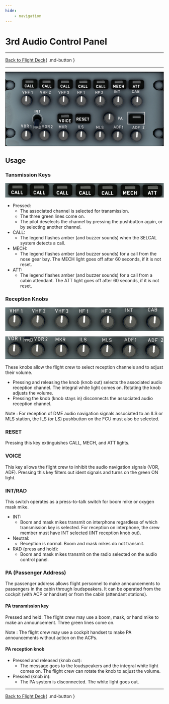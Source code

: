 ```yaml
---
hide:
    - navigation
---
```


# 3rd Audio Control Panel

---

[Back to Flight Deck](../index.md){ .md-button }

---

![3rd Audio Control Panel](../../../assets/a32nx-briefing/overhead-panel/3rd-acp.png "3rd Audio Control Panel")

## Usage

### Tansmission Keys

![3rd-acp_1](../../../assets/a32nx-briefing/overhead-panel/3rd-acp-tkeys.png)

- Pressed:
    - The associated channel is selected for transmission.
    - The three green lines come on.
    - The pilot deselects the channel by pressing the pushbutton again, or by selecting another channel.
- CALL:
    - The legend flashes amber (and buzzer sounds) when the SELCAL system detects a call.
- MECH:
    - The legend flashes amber (and buzzer sounds) for a call from the nose gear bay. The MECH light goes off after 60 seconds, if it is not reset.
- ATT:
    - The legend flashes amber (and buzzer sounds) for a call from a cabin attendant. The ATT light goes off after 60 seconds, if it is not reset.


### Reception Knobs

![Reception Knobs](../../../assets/a32nx-briefing/overhead-panel/3rd-acp-rknobs.png "Reception Knobs")

![Reception Knobs](../../../assets/a32nx-briefing/overhead-panel/3rd-acp-rknobs2.png "Reception Knobs")

These knobs allow the flight crew to select reception channels and to adjust their volume.

- Pressing and releasing the knob (knob out) selects the associated audio reception channel. The integral white light comes on. Rotating the knob adjusts the volume.
- Pressing the knob (knob stays in) disconnects the associated audio reception channel.

Note : For reception of DME audio navigation signals associated to an ILS or MLS station, the ILS (or LS) pushbutton on the FCU must also be selected.

### RESET

Pressing this key extinguishes CALL, MECH, and ATT lights.

### VOICE

This key allows the flight crew to inhibit the audio navigation signals (VOR, ADF). Pressing this key filters out ident signals and turns on the green ON light.

### INT/RAD

This switch operates as a press-to-talk switch for boom mike or oxygen mask mike.

- INT:
    - Boom and mask mikes transmit on interphone regardless of which transmission key is selected. For reception on interphone, the crew member must have INT selected (INT reception knob out).
- Neutral:
    - Reception is normal. Boom and mask mikes do not transmit.
- RAD (press and hold):
    - Boom and mask mikes transmit on the radio selected on the audio control panel.

### PA (Passenger Address)

The passenger address allows flight personnel to make announcements to passengers in the cabin through loudspeakers. It can be operated from the cockpit (with ACP or handset) or from the cabin (attendant stations).

#### PA transmission key

Pressed and held: The flight crew may use a boom, mask, or hand mike to make an announcement. Three green lines come on.

Note : The flight crew may use a cockpit handset to make PA announcements without action on the ACPs.

#### PA reception knob

- Pressed and released (knob out):
    - The message goes to the loudspeakers and the integral white light comes on. The flight crew can rotate the knob to adjust the volume.
- Pressed (knob in):
    - The PA system is disconnected. The white light goes out.

---

[Back to Flight Deck](../index.md){ .md-button }
